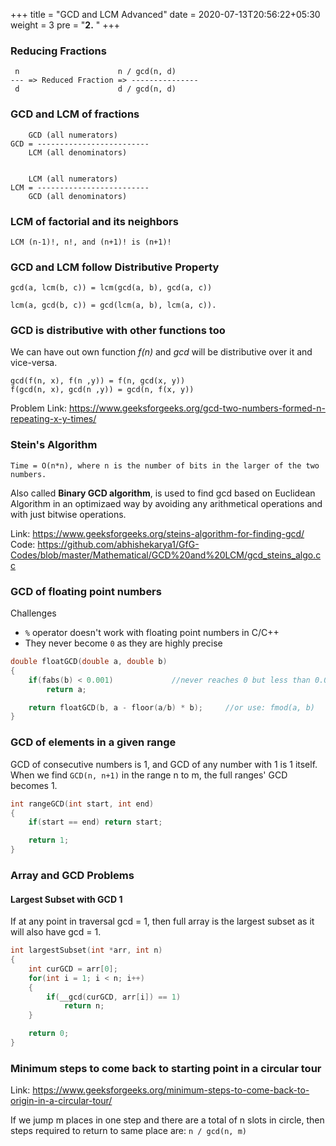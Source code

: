 +++
title = "GCD and LCM Advanced"
date =  2020-07-13T20:56:22+05:30
weight = 3 
pre = "<b>2.</b> "
+++

### Reducing Fractions

```	
 n	                    n / gcd(n, d)
--- => Reduced Fraction => ---------------
 d	                    d / gcd(n, d)
```

### GCD and LCM of fractions

```
	GCD (all numerators)
GCD = -------------------------
	LCM (all denominators)


	LCM (all numerators)
LCM = -------------------------
	GCD (all denominators)
```

### LCM of factorial and its neighbors
`LCM (n-1)!, n!, and (n+1)! is (n+1)!`

### GCD and LCM follow Distributive Property

```
gcd(a, lcm(b, c)) = lcm(gcd(a, b), gcd(a, c)) 

lcm(a, gcd(b, c)) = gcd(lcm(a, b), lcm(a, c)).
```

### GCD is distributive with other functions too
We can have out own function *f(n)* and *gcd* will be distributive over it and vice-versa.
```
gcd(f(n, x), f(n ,y)) = f(n, gcd(x, y))
f(gcd(n, x), gcd(n ,y)) = gcd(n, f(x, y))
```
Problem Link: https://www.geeksforgeeks.org/gcd-two-numbers-formed-n-repeating-x-y-times/ 

### Stein's Algorithm

`Time = O(n*n), where n is the number of bits in the larger of the two numbers.`

Also called **Binary GCD algorithm**, is used to find gcd based on Euclidean Algorithm in an optimizaed way by avoiding any arithmetical operations and with just bitwise operations.

Link: https://www.geeksforgeeks.org/steins-algorithm-for-finding-gcd/ <br>
Code: https://github.com/abhishekarya1/GfG-Codes/blob/master/Mathematical/GCD%20and%20LCM/gcd_steins_algo.cc

### GCD of floating point numbers
Challenges
- `%` operator doesn't work with floating point numbers in C/C++
- They never become `0` as they are highly precise

```cpp
double floatGCD(double a, double b)
{
	if(fabs(b) < 0.001)				//never reaches 0 but less than 0.001 will do
		return a;

	return floatGCD(b, a - floor(a/b) * b);		//or use: fmod(a, b)
}
```

### GCD of elements in a given range
GCD of consecutive numbers is 1, and GCD of any number with 1 is 1 itself. When we find `GCD(n, n+1)` in the range n to m, the full ranges' GCD becomes 1.

```cpp
int rangeGCD(int start, int end)
{
	if(start == end) return start;

	return 1;
}
``` 

### Array and GCD Problems

#### Largest Subset with GCD 1
If at any point in traversal gcd = 1, then full array is the largest subset as it will also have gcd = 1.

```cpp
int largestSubset(int *arr, int n)
{	
	int curGCD = arr[0];
	for(int i = 1; i < n; i++)
	{
		if(__gcd(curGCD, arr[i]) == 1)
			return n;
	}

	return 0;
}
```

### Minimum steps to come back to starting point in a circular tour
Link: https://www.geeksforgeeks.org/minimum-steps-to-come-back-to-origin-in-a-circular-tour/

If we jump m places in one step and there are a total of n slots in circle, then steps required to return to same place are: `n / gcd(n, m)`